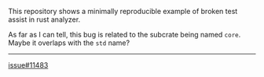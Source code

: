 This repository shows a minimally reproducible example of broken test assist in rust analyzer.

As far as I can tell, this bug is related to the subcrate being named `core`. Maybe it overlaps with the `std` name?

---
[issue#11483](https://github.com/rust-analyzer/rust-analyzer/issues/11483)
